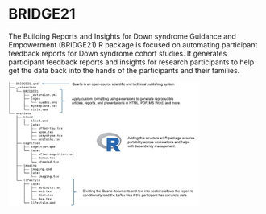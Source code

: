 # BRIDGE21

The Building Reports and Insights for Down syndrome Guidance and Empowerment
(BRIDGE21) R package is focused on automating participant feedback reports for
Down syndrome cohort studies. It generates participant feedback reports and
insights for research participants to help get the data back into the hands of
the participants and their families.

<img src = "man/figures/overview.png" width="75%" height="75%"/> 
